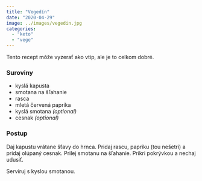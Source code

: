 ```yaml
---
title: "Vegedín"
date: "2020-04-29"
image: ../images/vegedin.jpg
categories:
  - "keto"
  - "vege"
---
```


Tento recept môže vyzerať ako vtip, ale je to celkom dobré.

### Suroviny
- kyslá kapusta
- smotana na šľahanie
- rasca
- mletá červená paprika
- kyslá smotana _(optional)_
- cesnak _(optional)_

### Postup
Daj kapustu vrátane šťavy do hrnca. Pridaj rascu, papriku (tou nešetri) a pridaj olúpaný cesnak. Prilej smotanu na šľahanie. Prikri pokrývkou a nechaj udusiť.

Servíruj s kyslou smotanou.
